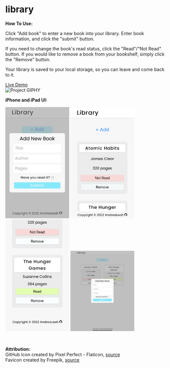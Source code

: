 # library

**How To Use:**   

Click "Add book" to enter a new book into your library. Enter book information, and click the "submit" button.  

If you need to change the book's read status, click the "Read"/"Not Read" button. If you would like to remove a book from your bookshelf, simply click the "Remove" button.  

Your library is saved to your local storage, so you can leave and come back to it.   

[Live Demo](https://andrealeah.github.io/library/)  
![Project GIPHY](https://media.giphy.com/media/uJadEYKEAyJ2zB0m90/giphy.gif)  

**iPhone and iPad UI:**

<p float="left">
<img src="images/mobileUI.jpg" width="200" height="auto" />
<img src="images/mobileUI_2.jpg" width="200" height="auto" />
<img src="images/mobileUI_3.jpg" width="200" height="auto" />
<img src="images/ipadUI.JPG" width="200" height="auto" /> 
</p>



<br />

**Attribution:**  
GitHub Icon created by Pixel Perfect - Flaticon, [source](https://www.flaticon.com/free-icons/github)  
Favicon created by Freepik, [source](https://www.flaticon.com/free-icons/book)